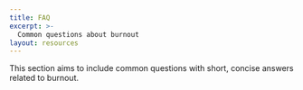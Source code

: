 ```yaml
---
title: FAQ
excerpt: >-
  Common questions about burnout
layout: resources
---
```


This section aims to include common questions with short, concise answers related to burnout.